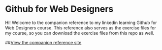 Github for Web Designers
========================

Hi! Welcome to the companion reference to my linkedin learning Github for Web Designers course. This reference also serves as the exercise files for my course, so you can download the exercise files from this repo as well.

##[View the companion reference site](https://klickerlebnis.github.io/github-for-web-designers/)
